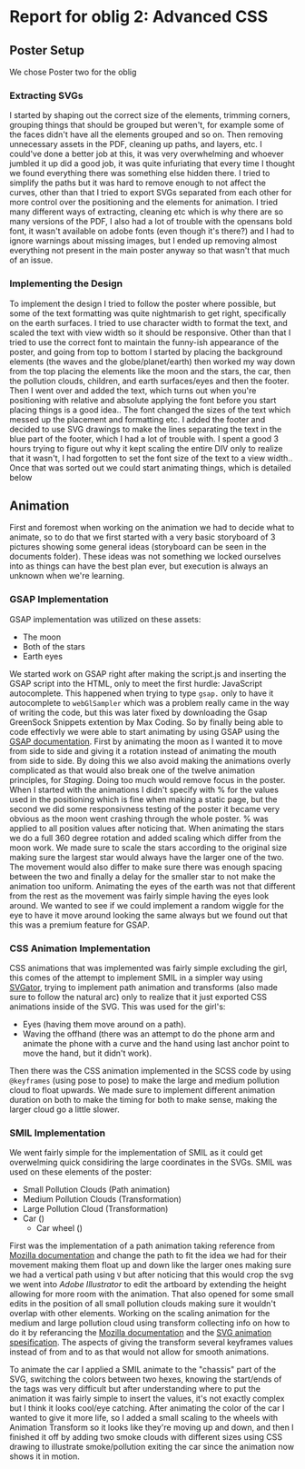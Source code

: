 # Report for oblig 2: Advanced CSS

## Poster Setup
We chose Poster two for the oblig

### Extracting SVGs
I started by shaping out the correct size of the elements, trimming corners, grouping things that should be grouped but weren't, for example some of the faces didn't have all the elements grouped and so on. Then removing unnecessary assets in the PDF, cleaning up paths, and layers, etc. I could've done a better job at this, it was very overwhelming and whoever jumbled it up did a good job, it was quite infuriating that every time I thought we found everything there was something else hidden there. I tried to simplify the paths but it was hard to remove enough to not affect the curves, other than that I tried to export SVGs separated from each other for more control over the positioning and the elements for animation. I tried many different ways of extracting, cleaning etc which is why there are so many versions of the PDF, I also had a lot of trouble with the opensans bold font, it wasn't available on adobe fonts (even though it's there?) and I had to ignore warnings about missing images, but I ended up removing almost everything not present in the main poster anyway so that wasn't that much of an issue.

### Implementing the Design
To implement the design I tried to follow the poster where possible, but some of the text formatting was quite nightmarish to get right, specifically on the earth surfaces. I tried to use character width to format the text, and scaled the text with view width so it should be responsive. Other than that I tried to use the correct font to maintain the funny-ish appearance of the poster, and going from top to bottom I started by placing the background elements (the waves and the globe/planet/earth) then worked my way down from the top placing the elements like the moon and the stars, the car, then the pollution clouds, children, and earth surfaces/eyes and then the footer. Then I went over and added the text, which turns out when you're positioning with relative and absolute applying the font before you start placing things is a good idea.. The font changed the sizes of the text which messed up the placement and formatting etc. I added the footer and decided to use SVG drawings to make the lines separating the text in the blue part of the footer, which I had a lot of trouble with. I spent a good 3 hours trying to figure out why it kept scaling the entire DIV only to realize that it wasn't, I had forgotten to set the font size of the text to a view width.. Once that was sorted out we could start animating things, which is detailed below

## Animation
First and foremost when working on the animation we had to decide what to animate, so to do that we first started with a very basic storyboard of 3 pictures showing some general ideas (storyboard can be seen in the documents folder). These ideas was not something we locked ourselves into as things can have the best plan ever, but execution is always an unknown when we're learning.

### GSAP Implementation
GSAP implementation was utilized on these assets:
* The moon
* Both of the stars
* Earth eyes

We started work on GSAP right after making the script.js and inserting the GSAP script into the HTML, only to meet the first hurdle: JavaScript autocomplete. This happened when trying to type `gsap.` only to have it autocomplete to `webGlSampler` which was a problem really came in the way of writing the code, but this was later fixed by downloading the Gsap GreenSock Snippets extention by Max Coding. So by finally being able to code effectivly we were able to start animating by using GSAP using the [GSAP documentation](https://gsap.com/docs/v3/).
First by animating the moon as I wanted it to move from side to side and giving it a rotation instead of animating the mouth from side to side. By doing this we also avoid making the animations overly complicated as that would also break one of the twelve animation principles, for _Staging_. Doing too much would remove focus in the poster. When I started with the animations I didn't specify with % for the values used in the positioning which is fine when making a static page, but the second we did some responsivness testing of the poster it became very obvious as the moon went crashing through the whole poster. % was applied to all position values after noticing that.
When animating the stars we do a full 360 degree rotation and added scaling which differ from the moon work. We made sure to scale the stars according to the original size making sure the largest star would always have the larger one of the two. The movement would also differ to make sure there was enough spacing between the two and finally a delay for the smaller star to not make the animation too uniform.
Animating the eyes of the earth was not that different from the rest as the movement was fairly simple having the eyes look around. We wanted to see if we could implement a random wiggle for the eye to have it move around looking the same always but we found out that this was a premium feature for GSAP.

### CSS Animation Implementation
CSS animations that was implemented was fairly simple excluding the girl, this comes of the attempt to implement SMIL in a simpler way using [SVGator](https://www.svgator.com/), trying to implement path animation and transforms (also made sure to follow the natural arc) only to realize that it just exported CSS animations inside of the SVG. This was used for the girl's:
* Eyes (having them move around on a path).
* Waving the offhand (there was an attempt to do the phone arm and animate the phone with a curve and the hand using last anchor point to move the hand, but it didn't work).

Then there was the CSS animation implemented in the SCSS code by using `@keyframes` (using pose to pose) to make the large and medium pollution cloud to float upwards. We made sure to implement different animation duration on both to make the timing for both to make sense, making the larger cloud go a little slower.

### SMIL Implementation
We went fairly simple for the implementation of SMIL as it could get overwelming quick considiring the large coordinates in the SVGs.
SMIL was used on these elements of the poster:
* Small Pollution Clouds (Path animation)
* Medium Pollution Clouds (Transformation)
* Large Pollution Cloud (Transformation)
* Car ()
    * Car wheel ()

First was the implementation of a path animation taking reference from [Mozilla documentation](https://developer.mozilla.org/en-US/docs/Web/SVG/SVG_animation_with_SMIL) and change the path to fit the idea we had for their movement making them float up and down like the larger ones making sure we had a vertical path using `V` but after noticing that this would crop the svg we went into _Adobe Illustrator_ to edit the artboard by extending the height allowing for more room with the animation. That also opened for some small edits in the position of all small pollution clouds making sure it wouldn't overlap with other elements.
Working on the scaling animation for the medium and large pollution cloud using transform collecting info on how to do it by referancing the [Mozilla documentation](https://developer.mozilla.org/en-US/docs/Web/SVG/Attribute/transform) and the [SVG animation spesification](https://svgwg.org/specs/animations/). The aspects of giving the transform several keyframes values instead of from and to as that would not allow for smooth animations.

To animate the car I applied a SMIL animate to the "chassis" part of the SVG, switching the colors between two hexes, knowing the start/ends of the tags was very difficult but after understanding where to put the animation it was fairly simple to insert the values, it's not exactly complex but I think it looks cool/eye catching. After animating the color of the car I wanted to give it more life, so I added a small scaling to the wheels with Animation Transform so it looks like they're moving up and down, and then I finished it off by adding two smoke clouds with different sizes using CSS drawing to illustrate smoke/pollution exiting the car since the animation now shows it in motion.